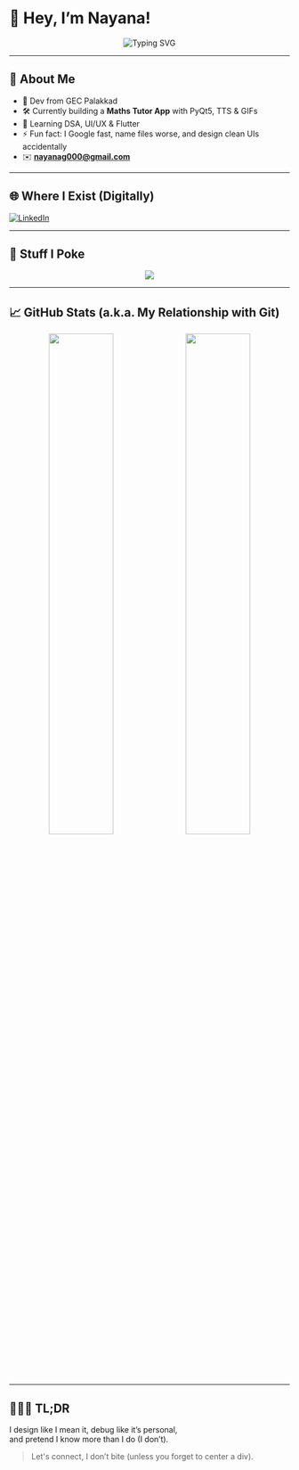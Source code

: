 # 👋 Hey, I’m Nayana!

<p align="center">
  <img src="https://readme-typing-svg.demolab.com?font=Fira+Code&pause=1200&color=F66D9B&center=true&width=435&lines=final_final_REALLYfinal.py;Debugging+like+it's+an+escape+room;Designing+UIs+with+a+side+of+existentialism" alt="Typing SVG" />
</p>

---

## 🧠 About Me

- 🏫 Dev from GEC Palakkad  
- 🛠 Currently building a **Maths Tutor App** with PyQt5, TTS & GIFs  
- 🌱 Learning DSA, UI/UX & Flutter  
- ⚡ Fun fact: I Google fast, name files worse, and design clean UIs accidentally  
- ✉️ **nayanag000@gmail.com**

---

## 🌐 Where I Exist (Digitally)

[![LinkedIn](https://img.shields.io/badge/LinkedIn-nayanag-blue?style=for-the-badge&logo=linkedin)](https://www.linkedin.com/in/nayana-g-300255334)  

---

## 🧰 Stuff I Poke

<div align="center">
  <img src="https://skillicons.dev/icons?i=python,c,c++,java,html,css,js,react,flutter,mysql,git,linux,figma&perline=8" />
</div>

---

## 📈 GitHub Stats (a.k.a. My Relationship with Git)

<p align="center">
  <img src="https://github-readme-stats.vercel.app/api?username=nayana-G&show_icons=true&theme=tokyonight&hide_border=false" width="48%" />
  <img src="https://github-readme-streak-stats.herokuapp.com/?user=nayana-G&theme=tokyonight" width="48%" />
</p>

---

## 🤹🏽‍♀️ TL;DR

I design like I mean it, debug like it’s personal,  
and pretend I know more than I do (I don’t).

> Let's connect, I don’t bite (unless you forget to center a div).
